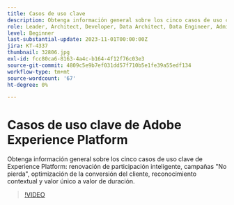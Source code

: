 ```yaml
---
title: Casos de uso clave
description: Obtenga información general sobre los cinco casos de uso clave de Experience Platform&mdash;Reparticipación inteligente, No pierda campañas, Optimización de la conversión del cliente, Reconocimiento contextual y Valor único a valor de duración.
role: Leader, Architect, Developer, Data Architect, Data Engineer, Admin, User
level: Beginner
last-substantial-update: 2023-11-01T00:00:00Z
jira: KT-4337
thumbnail: 32806.jpg
exl-id: fcc80ca6-8163-4a4c-b164-4f12f76c03e3
source-git-commit: 4809c5e9b7ef031dd57f710b5e1fe39a55edf134
workflow-type: tm+mt
source-wordcount: '67'
ht-degree: 0%

---
```


# Casos de uso clave de Adobe Experience Platform

Obtenga información general sobre los cinco casos de uso clave de Experience Platform: renovación de participación inteligente, campañas &quot;No pierda&quot;, optimización de la conversión del cliente, reconocimiento contextual y valor único a valor de duración.

>[!VIDEO](https://video.tv.adobe.com/v/32806?learn=on)

